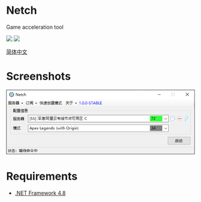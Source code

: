# Netch
Game acceleration tool

[![](https://img.shields.io/badge/Telegram-Group-blue.svg)](https://t.me/NetchX)
[![](https://img.shields.io/badge/Telegram-Channel-blue.svg)](https://t.me/NetchXChannel)

[简体中文](docs/zh_CN/README.md)

# Screenshots
![](docs/zh_CN/screenshots/main.png)

# Requirements
- [.NET Framework 4.8](https://dotnet.microsoft.com/download/dotnet-framework/net48)